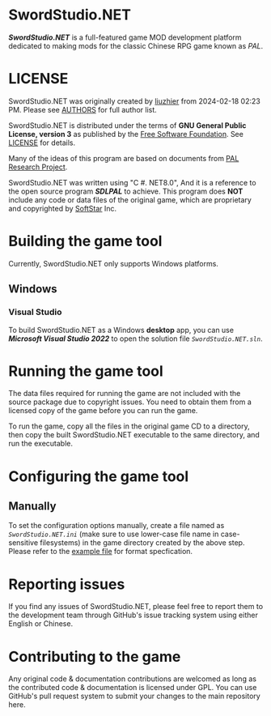 SwordStudio.NET
======

***SwordStudio.NET*** is a full-featured game MOD development platform dedicated to making mods for the classic Chinese RPG game known as *PAL*.


LICENSE
=======

SwordStudio.NET was originally created by [liuzhier](https://github.com/liuzhier/) from 2024-02-18 02:23 PM.
Please see [AUTHORS](AUTHORS) for full author list.

SwordStudio.NET is distributed under the terms of **GNU General Public License, version 3** as published by the [Free Software Foundation](http://www.fsf.org/). See [LICENSE](LICENSE) for details.

Many of the ideas of this program are based on documents from [PAL Research Project](https://github.com/palxex/palresearch).

SwordStudio.NET was written using "C #. NET8.0", And it is a reference to the open source program ***SDLPAL*** to achieve.
This program does **NOT** include any code or data files of the original game, which are proprietary and copyrighted by [SoftStar](http://www.softstar.com.tw/) Inc.


Building the game tool
=================

Currently, SwordStudio.NET only supports Windows platforms.

Windows
-------

### Visual Studio

To build SwordStudio.NET as a Windows **desktop** app, you can use ***Microsoft Visual Studio 2022*** to open the solution file *`SwordStudio.NET.sln`*.


Running the game tool
================

The data files required for running the game are not included with the source package due to copyright issues.  You need to obtain them from a licensed copy of the game before you can run the game.

To run the game, copy all the files in the original game CD to a directory, then copy the built SwordStudio.NET executable to the same directory, and run the executable.


Configuring the game tool
====================

Manually
--------
To set the configuration options manually, create a file named as *`SwordStudio.NET.ini`* (make sure to use lower-case file name in case-sensitive filesystems) in the game directory created by the above step. Please refer to the [example file](SwordStudio.NET.ini.example) for format specfication.


Reporting issues
================

If you find any issues of SwordStudio.NET, please feel free to report them to the development team through GitHub's issue tracking system using either English or Chinese.


Contributing to the game
========================

Any original code & documentation contributions are welcomed as long as the contributed code & documentation is licensed under GPL. You can use GitHub's pull request system to submit your changes to the main repository here. 
